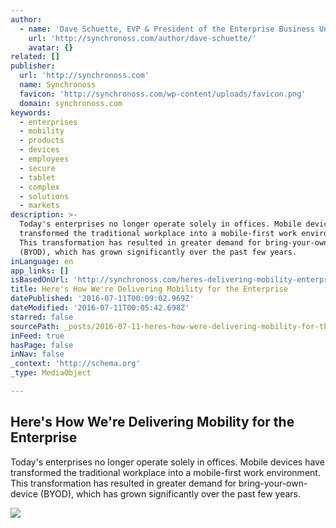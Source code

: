 ```yaml
---
author:
  - name: 'Dave Schuette, EVP & President of the Enterprise Business Unit'
    url: 'http://synchronoss.com/author/dave-schuette/'
    avatar: {}
related: []
publisher:
  url: 'http://synchronoss.com'
  name: Synchronoss
  favicon: 'http://synchronoss.com/wp-content/uploads/favicon.png'
  domain: synchronoss.com
keywords:
  - enterprises
  - mobility
  - products
  - devices
  - employees
  - secure
  - tablet
  - complex
  - solutions
  - markets
description: >-
  Today's enterprises no longer operate solely in offices. Mobile devices have
  transformed the traditional workplace into a mobile-first work environment.
  This transformation has resulted in greater demand for bring-your-own-device
  (BYOD), which has grown significantly over the past few years.
inLanguage: en
app_links: []
isBasedOnUrl: 'http://synchronoss.com/heres-delivering-mobility-enterprise/'
title: Here's How We're Delivering Mobility for the Enterprise
datePublished: '2016-07-11T00:09:02.969Z'
dateModified: '2016-07-11T00:05:42.698Z'
starred: false
sourcePath: _posts/2016-07-11-heres-how-were-delivering-mobility-for-the-enterprise.md
inFeed: true
hasPage: false
inNav: false
_context: 'http://schema.org'
_type: MediaObject

---
```

<article style=""><h1>Here's How We're Delivering Mobility for the Enterprise</h1><p>Today's enterprises no longer operate solely in offices. Mobile devices have transformed the traditional workplace into a mobile-first work environment. This transformation has resulted in greater demand for bring-your-own-device (BYOD), which has grown significantly over the past few years.</p><img src="http://synchronoss.com/wp-content/uploads/secure-mobility-mega-menu-feature.jpg" /></article>